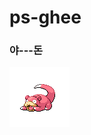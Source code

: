 # ps-ghee

### 야---돈
![야돈](https://github.com/INU-Fake-Developers/ps-ghee/blob/main/%E1%84%8B%E1%85%A3%E1%84%83%E1%85%A9%E1%86%AB.gif "현재 내 상태")
